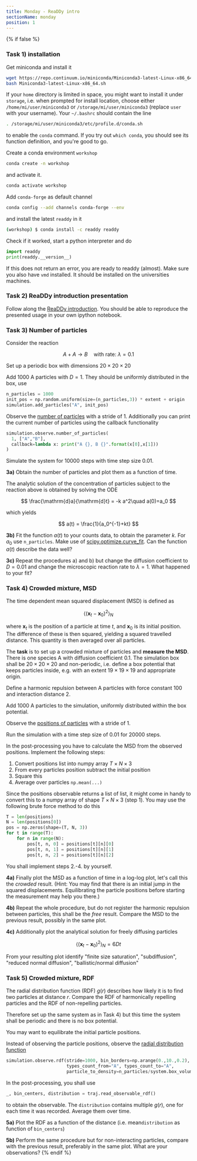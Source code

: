 ```yaml
---
title: Monday - ReaDDy intro
sectionName: monday
position: 1
---
```

{% if false %}
### Task 1) installation
Get miniconda and install it
```bash
wget https://repo.continuum.io/miniconda/Miniconda3-latest-Linux-x86_64.sh
bash Miniconda3-latest-Linux-x86_64.sh
```
If your `home` directory is limited in space, you might want to install it under `storage`, i.e. when prompted for install location, choose either `/home/mi/user/miniconda3` or `/storage/mi/user/miniconda3` (replace `user` with your username). Your `~/.bashrc` should contain the line
```bash
. /storage/mi/user/miniconda3/etc/profile.d/conda.sh
```
to enable the `conda` command. If you try out `which conda`, you should see its function definition, and you're good to go.

Create a conda environment `workshop`
```bash
conda create -n workshop
```
and activate it.
```bash
conda activate workshop
```
Add `conda-forge` as default channel
```bash
conda config --add channels conda-forge --env
```
and install the latest `readdy` in it
```bash
(workshop) $ conda install -c readdy readdy
```
Check if it worked, start a python interpreter and do
```python
import readdy
print(readdy.__version__)
```
If this does not return an error, you are ready to readdy (almost).
Make sure you also have `vmd` installed. It should be installed on the universities machines.

### Task 2) ReaDDy introduction presentation
Follow along the [ReaDDy introduction](https://github.com/chrisfroe/readdy-workshop-2018-session-notebooks/blob/master/1_monday/intro.ipynb). You should be able to reproduce the presented usage in your own ipython notebook.

### Task 3) Number of particles
Consider the reaction

$$
A + A\to B\quad\text{with rate: }\lambda=0.1
$$

Set up a periodic box with dimensions $20\times20\times20$

Add 1000 A particles with $D=1$. They should be uniformly distributed in the box, use
```python
n_particles = 1000
init_pos = np.random.uniform(size=(n_particles,3)) * extent + origin
simulation.add_particles("A", init_pos)
```

Observe the [number of particles](https://readdy.github.io/simulation.html#number-of-particles) with a stride of 1. Additionally you can print the current number of particles using the callback functionality
```python
simulation.observe.number_of_particles(
  1, ["A","B"],
  callback=lambda x: print("A {}, B {}".format(x[0],x[1]))
)
```

Simulate the system for 10000 steps with time step size 0.01.

__3a)__ Obtain the number of particles and plot them as a function of time.

The analytic solution of the concentration of particles subject to the reaction above is obtained by solving the ODE

$$
\frac{\mathrm{d}a}{\mathrm{d}t} = -k a^2\quad a(0)=a_0
$$

which yields

$$
a(t) = \frac{1}{a_0^{-1}+kt}
$$

__3b)__ Fit the function $a(t)$ to your counts data, to obtain the parameter $k$. For $a_0$ use `n_particles`. Make use of [scipy.optimize.curve_fit](https://docs.scipy.org/doc/scipy/reference/generated/scipy.optimize.curve_fit.html). Can the function $a(t)$ describe the data well?

__3c)__ Repeat the procedures a) and b) but change the diffusion coefficient to $D=0.01$ and change the microscopic reaction rate to $\lambda=1$. What happened to your fit?

### Task 4) Crowded mixture, MSD
The time dependent mean squared displacement (MSD) is defined as

$$
\langle(\mathbf{x}_t-\mathbf{x}_0)^2\rangle_N
$$

where $\mathbf{x}_t$ is the position of a particle at time $t$, and  $\mathbf{x}_0$ is its initial position. The difference of these is then squared, yielding a squared travelled distance. This quantity is then averaged over all particles.

The __task__ is to set up a crowded mixture of particles and __measure the MSD__. There is one species A with diffusion coefficient 0.1. The simulation box shall be $20\times20\times20$ and non-periodic, i.e. define a box potential that keeps particles inside, e.g. with an extent $19\times19\times19$ and appropriate origin.

Define a harmonic repulsion between A particles with force constant 100 and interaction distance 2.

Add 1000 A particles to the simulation, uniformly distributed within the box potential. 

Observe the [positions of particles](https://readdy.github.io/simulation.html#particle-positions) with a stride of 1.

Run the simulation with a time step size of 0.01 for 20000 steps.

In the post-processing you have to calculate the MSD from the observed positions. Implement the following steps:
 1. Convert positions list into numpy array  $T\times N\times3$
 2. From every particles position subtract the initial position
 3. Square this
 4. Average over particles `np.mean(...)`

Since the positions observable returns a list of list, it might come in handy to convert this to a numpy array of shape $T\times N\times3$ (step 1). You may use the following brute force method to do this
```python
T = len(positions)
N = len(positions[0])
pos = np.zeros(shape=(T, N, 3))
for t in range(T):
    for n in range(N):
        pos[t, n, 0] = positions[t][n][0]
        pos[t, n, 1] = positions[t][n][1]
        pos[t, n, 2] = positions[t][n][2]
```

You shall implement steps 2.-4. by yourself.

__4a)__ Finally plot the MSD as a function of time in a log-log plot, let's call this the _crowded_ result. (Hint: You may find that there is an initial jump in the squared displacements. Equilibrating the particle positions before starting the measurement may help you there.)

__4b)__ Repeat the whole procedure, but do not register the harmonic repulsion between particles, this shall be the _free_ result. Compare the MSD to the previous result, possibly in the same plot.

__4c)__ Additionally plot the analytical solution for freely diffusing particles

$$
\langle(\mathbf{x}_t-\mathbf{x}_0)^2\rangle_N = 6 D t
$$

From your resulting plot identify "finite size saturation", "subdiffusion", "reduced normal diffusion", "ballistic/normal diffusion"

### Task 5) Crowded mixture, RDF
The radial distribution function (RDF) $g(r)$ describes how likely it is to find two particles at distance $r$. Compare the  RDF of harmonically repelling particles and the RDF of non-repelling particles.

Therefore set up the same system as in Task 4) but this time the system shall be periodic and there is no box potential.

You may want to equilibrate the initial particle positions.

Instead of observing the particle positions, observe the [radial distribution function](https://readdy.github.io/simulation.html#radial-distribution-function)
```python
simulation.observe.rdf(stride=1000, bin_borders=np.arange(0.,10.,0.2),
                       types_count_from="A", types_count_to="A",
                       particle_to_density=n_particles/system.box_volume)
```
In the post-processing, you shall use
```python
_, bin_centers, distribution = traj.read_observable_rdf()
```
to obtain the observable. The `distribution` contains multiple $g(r)$, one for each time it was recorded. Average them over time.

__5a)__ Plot the RDF as a function of the distance (i.e. mean`distribution` as function of `bin_centers`)

__5b)__ Perform the same procedure but for non-interacting particles, compare with the previous result, preferably in the same plot. What are your observations?
{% endif %}
